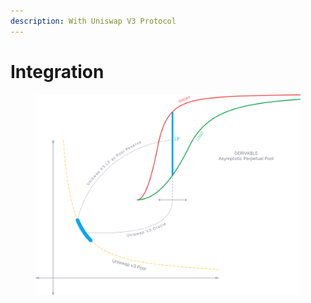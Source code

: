 ```yaml
---
description: With Uniswap V3 Protocol
---
```


# Integration

<figure><img src="../../.gitbook/assets/image.png" alt=""><figcaption></figcaption></figure>
